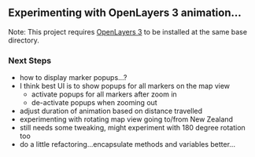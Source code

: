 ## Experimenting with OpenLayers 3 animation...

Note:  This project requires [OpenLayers 3](https://github.com/openlayers/ol3/releases) to be installed at the same base directory.  

### Next Steps
* how to display marker popups...?
 * I think best UI is to show popups for all markers on the map view
    * activate popups for all markers after zoom in
    * de-activate popups when zooming out
* adjust duration of animation based on distance travelled
* experimenting with rotating map view going to/from New Zealand 
 * still needs some tweaking, might experiment with 180 degree rotation too
* do a little refactoring...encapsulate methods and variables better...
